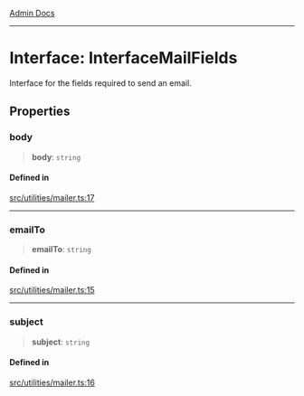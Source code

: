 [Admin Docs](/)

***

# Interface: InterfaceMailFields

Interface for the fields required to send an email.

## Properties

### body

> **body**: `string`

#### Defined in

[src/utilities/mailer.ts:17](https://github.com/Suyash878/talawa-api/blob/cfd688207611ba245c99edd8dbaccb2cdbf6a043/src/utilities/mailer.ts#L17)

***

### emailTo

> **emailTo**: `string`

#### Defined in

[src/utilities/mailer.ts:15](https://github.com/Suyash878/talawa-api/blob/cfd688207611ba245c99edd8dbaccb2cdbf6a043/src/utilities/mailer.ts#L15)

***

### subject

> **subject**: `string`

#### Defined in

[src/utilities/mailer.ts:16](https://github.com/Suyash878/talawa-api/blob/cfd688207611ba245c99edd8dbaccb2cdbf6a043/src/utilities/mailer.ts#L16)
